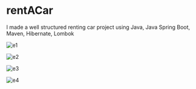 # rentACar
I made a well structured renting car project using Java, Java Spring Boot, Maven, Hibernate, Lombok


![e1](https://github.com/Batuhantoy/rentACar/assets/88581656/8c14bf15-9fbf-4591-b844-66e61ee5b00a)

![e2](https://github.com/Batuhantoy/rentACar/assets/88581656/34503adf-3838-4f91-98ed-00908b857519)

![e3](https://github.com/Batuhantoy/rentACar/assets/88581656/9e1a012e-8920-4ff5-afb5-57508c911d62)

![e4](https://github.com/Batuhantoy/rentACar/assets/88581656/b7c4d284-b929-4b0f-b30c-a273e294f1c8)
